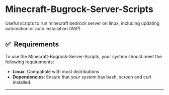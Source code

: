 # Minecraft-Bugrock-Server-Scripts
Useful scripts to run minecraft bedrock server on linux, including updating automation or auto installation (WiP)

## ✅&nbsp; Requirements

To use the Minecraft-Bugrock-Server-Scripts, your system should meet the following requirements:
- **Linux**: Compatible with most distributions
- **Dependencies**: Ensure that your system has bash, screen and curl installed.

<hr>
